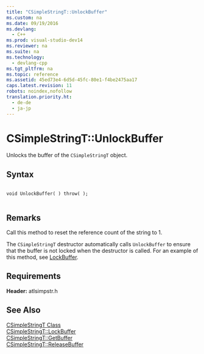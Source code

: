 ```yaml
---
title: "CSimpleStringT::UnlockBuffer"
ms.custom: na
ms.date: 09/19/2016
ms.devlang: 
  - C++
ms.prod: visual-studio-dev14
ms.reviewer: na
ms.suite: na
ms.technology: 
  - devlang-cpp
ms.tgt_pltfrm: na
ms.topic: reference
ms.assetid: 45ed73e4-6d5d-45fc-80e1-f4be2475aa17
caps.latest.revision: 11
robots: noindex,nofollow
translation.priority.ht: 
  - de-de
  - ja-jp
---
```

# CSimpleStringT::UnlockBuffer
Unlocks the buffer of the `CSimpleStringT` object.  
  
## Syntax  
  
```  
  
void UnlockBuffer( ) throw( );  
  
```  
  
## Remarks  
 Call this method to reset the reference count of the string to 1.  
  
 The `CSimpleStringT` destructor automatically calls `UnlockBuffer` to ensure that the buffer is not locked when the destructor is called. For an example of this method, see [LockBuffer](../vs140/CSimpleStringT--LockBuffer.md).  
  
## Requirements  
 **Header:** atlsimpstr.h  
  
## See Also  
 [CSimpleStringT Class](../vs140/CSimpleStringT-Class.md)   
 [CSimpleStringT::LockBuffer](../vs140/CSimpleStringT--LockBuffer.md)   
 [CSimpleStringT::GetBuffer](../vs140/CSimpleStringT--GetBuffer.md)   
 [CSimpleStringT::ReleaseBuffer](../vs140/CSimpleStringT--ReleaseBuffer.md)